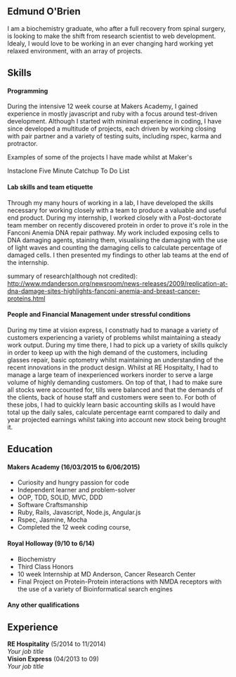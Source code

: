 ## Edmund O'Brien

I am a biochemistry graduate, who after a full recovery from spinal surgery, is looking to make the shift from research scientist to web development.  Idealy, I would love to be working in an ever changing hard working yet relaxed environment, with an array of projects.

## Skills

#### Programming

During the intensive 12 week course at Makers Academy, I gained experience in mostly javascript and ruby with a focus around test-driven development.  Although I started with minimal experience in coding, I have since developed a multitude of projects, each driven by working closing with pair partner and a variety of testing suits, including rspec, karma and protractor.

Examples of some of the projects I have made whilst at Maker's

Instaclone <insert Link>
Five Minute Catchup <insert Link>
To Do List <insert Link>

#### Lab skills and team etiquette

  Through my many hours of working in a lab, I have developed the skills necessary for working closely with a team to produce a valuable and useful end product.
  During my internship, I worked closely with a Post-doctorate team member on recently discovered protein in order to prove it's role in the Fanconi Anemia DNA repair pathway.  My work included exposing cells to DNA damaging agents, staining them, visualising the damaging with the use of light waves and counting the damaging cells to calculate percentage of damaged cells.  I then presented my findings to other lab teams at the end of the internship.

summary of research(although not credited): http://www.mdanderson.org/newsroom/news-releases/2009/replication-at-dna-damage-sites-highlights-fanconi-anemia-and-breast-cancer-proteins.html

#### People and Financial Management under stressful conditions

  During my time at vision express, I constnatly had to manage a variety of customers experiencing a variety of problems whilst maintaining a steady work output.  During my time there, I had to pick up a variety of skills quikcly in order to keep up with the high demand of the customers, including glasses repair, basic optometry whilst maintaining an understanding of the recent innovations in the product design.
  Whilst at RE Hospitalty, I had to manage a large team of inexperienced workers inorder to serve a large volume of highly demanding customers.  On top of that, I had to make sure all stocks were accounted for, tills were balanced and that the demands of the clients, back of house staff and customers were seen to.
  For both of these jobs, I had to quickly learn basic accounting skills as I would have total up the daily sales, calculate percentage earnt compared to daily and year projected earnings whilst taking into account new stock being brought it.

## Education

#### Makers Academy (16/03/2015 to 6/06/2015)

- Curiosity and hungry passion for code
- Independent learner and problem-solver
- OOP, TDD, SOLID, MVC, DDD
- Software Craftsmanship
- Ruby, Rails, Javascript, Node.js, Angular.js
- Rspec, Jasmine, Mocha
- Completed the 12 week coding course,

#### Royal Holloway (9/10 to 6/14)

- Biochemistry
- Third Class Honors
- 10 week Internship at MD Anderson, Cancer Research Center
- Final Project on Protein-Protein interactions with NMDA receptors with the use of a variety of Bioinformatical search engines

#### Any other qualifications

## Experience

**RE Hospitality** (5/2014 to 11/2014)    
*Your job title*  
**Vision Express** (04/2013 to 09)   
*Your job title*  
